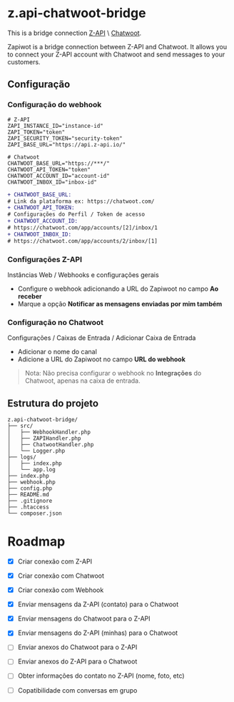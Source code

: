 # z.api-chatwoot-bridge

This is a bridge connection [Z-API](https://www.z-api.io/) \ [Chatwoot](https://github.com/chatwoot/chatwoot).

Zapiwot is a bridge connection between Z-API and Chatwoot. It allows you to connect your Z-API account with Chatwoot and send messages to your customers.

## Configuração

### Configuração do webhook

```
# Z-API
ZAPI_INSTANCE_ID="instance-id"
ZAPI_TOKEN="token"
ZAPI_SECURITY_TOKEN="security-token"
ZAPI_BASE_URL="https://api.z-api.io/"

# Chatwoot
CHATWOOT_BASE_URL="https://***/"
CHATWOOT_API_TOKEN="token"
CHATWOOT_ACCOUNT_ID="account-id"
CHATWOOT_INBOX_ID="inbox-id"
```

```diff
+ CHATWOOT_BASE_URL:
# Link da plataforma ex: https://chatwoot.com/
+ CHATWOOT_API_TOKEN:
# Configurações do Perfil / Token de acesso
+ CHATWOOT_ACCOUNT_ID:
# https://chatwoot.com/app/accounts/[2]/inbox/1
+ CHATWOOT_INBOX_ID:
# https://chatwoot.com/app/accounts/2/inbox/[1]
```

### Configurações Z-API

Instâncias Web / Webhooks e configurações gerais
- Configure o webhook adicionando a URL do Zapiwoot no campo **Ao receber**
- Marque a opção **Notificar as mensagens enviadas por mim também**

### Configuração no Chatwoot

Configurações / Caixas de Entrada / Adicionar Caixa de Entrada
 - Adicionar o nome do canal
 - Adicione a URL do Zapiwoot no campo **URL do webhook**

> Nota: Não precisa configurar o webhook no **Integrações** do Chatwoot, apenas na caixa de entrada.

## Estrutura do projeto

```
z.api-chatwoot-bridge/
├── src/
│   ├── WebhookHandler.php
│   ├── ZAPIHandler.php
│   ├── ChatwootHandler.php
│   └── Logger.php
├── logs/
│   ├── index.php
│   └── app.log
├── index.php
├── webhook.php
├── config.php
├── README.md
├── .gitignore
├── .htaccess
└── composer.json
```

# Roadmap

- [x] Criar conexão com Z-API
- [x] Criar conexão com Chatwoot
- [x] Criar conexão com Webhook
- [x] Enviar mensagens da Z-API (contato) para o Chatwoot
- [x] Enviar mensagens do Chatwoot para o Z-API
- [x] Enviar mensagens do Z-API (minhas) para o Chatwoot

- [ ] Enviar anexos do Chatwoot para o Z-API
- [ ] Enviar anexos do Z-API para o Chatwoot

- [ ] Obter informações do contato no Z-API (nome, foto, etc)

- [ ] Copatibilidade com conversas em grupo
